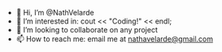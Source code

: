 - 👋 Hi, I’m @NathVelarde
- 👀 I’m interested in: cout << "Coding!" << endl;
- 💞️ I’m looking to collaborate on any project 
- 📫 How to reach me: email me at nathavelarde@gmail.com

<!---
NathVelarde/NathVelarde is a ✨ special ✨ repository because its `README.md` (this file) appears on your GitHub profile.
You can click the Preview link to take a look at your changes.
--->
